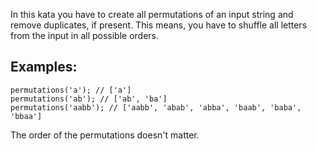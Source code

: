 In this kata you have to create all permutations of an input string and remove duplicates, if present. This means, you have to shuffle all letters from the input in all possible orders.

## Examples:

```
permutations('a'); // ['a']
permutations('ab'); // ['ab', 'ba']
permutations('aabb'); // ['aabb', 'abab', 'abba', 'baab', 'baba', 'bbaa']
```

The order of the permutations doesn't matter.
